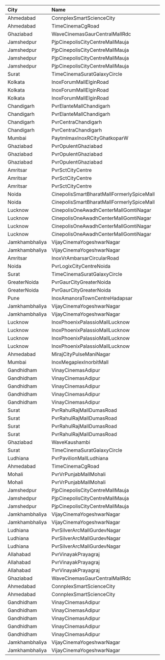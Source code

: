 | City           | Name                                      |  Time | Type               |  Price | Capacity | Booked |
| :------------- | :---------------------------------------- | ----: | :----------------- | -----: | -------: | -----: |
| Ahmedabad      | ConnplexSmartScienceCity                  | 08:00 | DuoSeats1For2Admit |   400₹ |      100 |      0 |
| Ahmedabad      | TimeCinemaCgRoad                          | 09:30 | Infinity1000       | 1,000₹ |       12 |      0 |
| Ghaziabad      | WaveCinemasGaurCentralMallRdc             | 10:00 | Classic            |   100₹ |      107 |      2 |
| Jamshedpur     | PjpCinepolisCityCentreMallMauja           | 10:00 | Normal             |   150₹ |       14 |      0 |
| Jamshedpur     | PjpCinepolisCityCentreMallMauja           | 10:00 | Executive          |   150₹ |       29 |      0 |
| Jamshedpur     | PjpCinepolisCityCentreMallMauja           | 10:00 | Premium            |   150₹ |       39 |      2 |
| Jamshedpur     | PjpCinepolisCityCentreMallMauja           | 10:00 | Vip                |   400₹ |        6 |      0 |
| Surat          | TimeCinemaSuratGalaxyCircle               | 10:00 | Sofa180            |   180₹ |       34 |      0 |
| Kolkata        | InoxForumMallElginRoad                    | 11:00 | DressCircle        |   150₹ |       50 |      0 |
| Kolkata        | InoxForumMallElginRoad                    | 11:00 | Galleria           |   150₹ |       14 |      0 |
| Kolkata        | InoxForumMallElginRoad                    | 11:00 | Royal              |   150₹ |       15 |      0 |
| Chandigarh     | PvrElanteMallChandigarh                   | 11:00 | Classic            |   165₹ |       70 |      0 |
| Chandigarh     | PvrElanteMallChandigarh                   | 11:00 | Recliner           |   414₹ |       13 |      0 |
| Chandigarh     | PvrCentraChandigarh                       | 11:00 | Prime              |   109₹ |      138 |     74 |
| Chandigarh     | PvrCentraChandigarh                       | 11:00 | Classic            |   109₹ |       84 |     42 |
| Mumbai         | PaytmImaxInoxRCityGhatkoparW              | 11:15 | Insignia           |   250₹ |       17 |      0 |
| Ghaziabad      | PvrOpulentGhaziabad                       | 11:20 | Classic            |   140₹ |      104 |     52 |
| Ghaziabad      | PvrOpulentGhaziabad                       | 11:20 | Prime              |   170₹ |      102 |     53 |
| Ghaziabad      | PvrOpulentGhaziabad                       | 11:20 | Recliner           |   300₹ |       10 |      5 |
| Amritsar       | PvrSctCityCentre                          | 11:40 | Classic            |   160₹ |       60 |      0 |
| Amritsar       | PvrSctCityCentre                          | 11:40 | Prime              |   170₹ |       29 |      0 |
| Amritsar       | PvrSctCityCentre                          | 11:40 | Recliner           |   330₹ |        6 |      0 |
| Noida          | CinepolisSmartBharatMallFormerlySpiceMall | 11:45 | Classic            |   130₹ |       38 |      0 |
| Noida          | CinepolisSmartBharatMallFormerlySpiceMall | 11:45 | Premium            |   130₹ |       61 |      2 |
| Lucknow        | CinepolisOneAwadhCenterMallGomtiNagar     | 12:00 | Normal             |   140₹ |       14 |      0 |
| Lucknow        | CinepolisOneAwadhCenterMallGomtiNagar     | 12:00 | Executive          |   150₹ |       45 |      2 |
| Lucknow        | CinepolisOneAwadhCenterMallGomtiNagar     | 12:00 | Premium            |   160₹ |       26 |      2 |
| Lucknow        | CinepolisOneAwadhCenterMallGomtiNagar     | 12:00 | Vip                |   450₹ |       10 |      0 |
| Jamkhambhaliya | VijayCinemaYogeshwarNagar                 | 12:00 | Balcony            |    80₹ |      100 |     51 |
| Jamkhambhaliya | VijayCinemaYogeshwarNagar                 | 12:00 | First              |    70₹ |      227 |    114 |
| Amritsar       | InoxVrAmbarsarCircularRoad                | 12:15 | Normal             |   112₹ |       78 |      0 |
| Noida          | PvrLogixCityCentreNoida                   | 12:35 | Classic            |   250₹ |       48 |      6 |
| Surat          | TimeCinemaSuratGalaxyCircle               | 12:45 | Sofa220            |   220₹ |       34 |      0 |
| GreaterNoida   | PvrGaurCityGreaterNoida                   | 13:05 | Classic            |   190₹ |       50 |      0 |
| GreaterNoida   | PvrGaurCityGreaterNoida                   | 13:05 | Prime              |   215₹ |        7 |      0 |
| Pune           | InoxAmanoraTownCentreHadapsar             | 13:55 | Royale             |   300₹ |       23 |      0 |
| Jamkhambhaliya | VijayCinemaYogeshwarNagar                 | 15:00 | Balcony            |    80₹ |      100 |     51 |
| Jamkhambhaliya | VijayCinemaYogeshwarNagar                 | 15:00 | First              |    70₹ |      227 |    114 |
| Lucknow        | InoxPhoenixPalassioMallLucknow            | 15:15 | Club               |   130₹ |       60 |      0 |
| Lucknow        | InoxPhoenixPalassioMallLucknow            | 15:15 | Executive          |   130₹ |       14 |      0 |
| Lucknow        | InoxPhoenixPalassioMallLucknow            | 15:15 | RoyaleRecliners    |   300₹ |        6 |      0 |
| Lucknow        | InoxPhoenixPalassioMallLucknow            | 15:15 | Royale             |   150₹ |       34 |      0 |
| Ahmedabad      | MirajCityPulseManiNagar                   | 15:20 | Gold               |   180₹ |       24 |      2 |
| Mumbai         | InoxMegaplexInorbitMall                   | 15:30 | Kiddles            |   150₹ |       21 |      0 |
| Gandhidham     | VinayCinemasAdipur                        | 15:45 | Diamond            |   160₹ |       33 |      0 |
| Gandhidham     | VinayCinemasAdipur                        | 15:45 | Gold               |    80₹ |       42 |      0 |
| Gandhidham     | VinayCinemasAdipur                        | 15:45 | Platinum           |   160₹ |       23 |      0 |
| Gandhidham     | VinayCinemasAdipur                        | 15:45 | Silver             |    80₹ |       42 |      0 |
| Gandhidham     | VinayCinemasAdipur                        | 15:45 | Vip                |   350₹ |        8 |      0 |
| Surat          | PvrRahulRajMallDumasRoad                  | 15:45 | Recliner           |   360₹ |       24 |      0 |
| Surat          | PvrRahulRajMallDumasRoad                  | 15:45 | Prime              |   180₹ |       87 |     22 |
| Surat          | PvrRahulRajMallDumasRoad                  | 15:45 | Classic            |   140₹ |       30 |      0 |
| Surat          | PvrRahulRajMallDumasRoad                  | 15:45 | ClassicPlus        |   160₹ |       30 |      0 |
| Ghaziabad      | WaveKaushambi                             | 15:45 | Classic            |   200₹ |      112 |      2 |
| Surat          | TimeCinemaSuratGalaxyCircle               | 16:30 | Infinity350        |   350₹ |       22 |      0 |
| Ludhiana       | PvrPavilionMallLudhiana                   | 16:35 | Classic            |   190₹ |       40 |      9 |
| Ahmedabad      | TimeCinemaCgRoad                          | 16:35 | Standard240        |   240₹ |       84 |      0 |
| Mohali         | PvrVrPunjabMallMohali                     | 16:50 | Classic            |   180₹ |       55 |      0 |
| Mohali         | PvrVrPunjabMallMohali                     | 16:50 | Prime              |   210₹ |       24 |      2 |
| Jamshedpur     | PjpCinepolisCityCentreMallMauja           | 17:45 | Normal             |   180₹ |       13 |      0 |
| Jamshedpur     | PjpCinepolisCityCentreMallMauja           | 17:45 | Executive          |   200₹ |       13 |      0 |
| Jamshedpur     | PjpCinepolisCityCentreMallMauja           | 17:45 | Premium            |   220₹ |       34 |      2 |
| Jamkhambhaliya | VijayCinemaYogeshwarNagar                 | 18:00 | Balcony            |    80₹ |      100 |     51 |
| Jamkhambhaliya | VijayCinemaYogeshwarNagar                 | 18:00 | First              |    70₹ |      227 |    114 |
| Ludhiana       | PvrSilverArcMallGurdevNagar               | 18:05 | Prime              |   250₹ |       16 |      0 |
| Ludhiana       | PvrSilverArcMallGurdevNagar               | 18:05 | Classic            |   190₹ |       80 |      0 |
| Ludhiana       | PvrSilverArcMallGurdevNagar               | 18:05 | Recliner           |   370₹ |       26 |      0 |
| Allahabad      | PvrVinayakPrayagraj                       | 18:25 | Classic            |   200₹ |       60 |      0 |
| Allahabad      | PvrVinayakPrayagraj                       | 18:25 | Prime              |   220₹ |       45 |      2 |
| Allahabad      | PvrVinayakPrayagraj                       | 18:25 | Recliner           |   380₹ |        6 |      0 |
| Ghaziabad      | WaveCinemasGaurCentralMallRdc             | 19:00 | Classic            |   150₹ |      107 |      6 |
| Ahmedabad      | ConnplexSmartScienceCity                  | 19:45 | Miller             |   150₹ |      100 |      0 |
| Ahmedabad      | ConnplexSmartScienceCity                  | 19:45 | Lounger            |   150₹ |      100 |      0 |
| Gandhidham     | VinayCinemasAdipur                        | 19:45 | Diamond            |   160₹ |       35 |      0 |
| Gandhidham     | VinayCinemasAdipur                        | 19:45 | Gold               |    80₹ |       42 |      0 |
| Gandhidham     | VinayCinemasAdipur                        | 19:45 | Platinum           |   160₹ |       23 |      0 |
| Gandhidham     | VinayCinemasAdipur                        | 19:45 | Silver             |    80₹ |       42 |      0 |
| Gandhidham     | VinayCinemasAdipur                        | 19:45 | Vip                |   350₹ |        8 |      0 |
| Jamkhambhaliya | VijayCinemaYogeshwarNagar                 | 21:30 | Balcony            |    80₹ |      100 |     51 |
| Jamkhambhaliya | VijayCinemaYogeshwarNagar                 | 21:30 | First              |    70₹ |      227 |    114 |